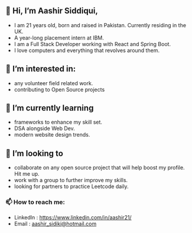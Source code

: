 ## 👋 Hi, I’m Aashir Siddiqui, 
- I am 21 years old, born and raised in Pakistan. Currently residing in the UK.
- A year-long placement intern at IBM.
- I am a Full Stack Developer working with React and Spring Boot.
- I love computers and everything that revolves around them.

## 👀 I’m interested in:
- any volunteer field related work.
- contributing to Open Source projects

## 🌱 I’m currently learning 
- frameworks to enhance my skill set.
- DSA alongside Web Dev.
- modern website design trends. 
 
## 💞️ I’m looking to
- collaborate on any open source project that will help boost my profile. Hit me up.
- work with a group to further improve my skills.
- looking for partners to practice Leetcode daily.
 
### 📫 How to reach me:
* LinkedIn : https://www.linkedin.com/in/aashir21/
* Email : aashir_sidiki@hotmail.com


<!---
aashir21/aashir21 is a ✨ special ✨ repository because its `README.md` (this file) appears on your GitHub profile.
You can click the Preview link to take a look at your changes.
--->
